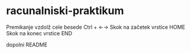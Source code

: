 # racunalniski-praktikum
Premikanje vzdolž cele besede  Ctrl + ←→
Skok na začetek vrstice  HOME
Skok na konec vrstice  END


dopolni README
